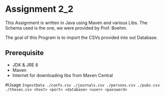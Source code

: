 # Assignment 2_2
This Assignment is written in Java using Maven and various Libs.
The Schema used is the one, we were provided by Prof. Boehm.

The goal of this Program is to import the CSVs provided into out Database.
## Prerequisite
 - JDK & JRE 8
 - Maven
 - Internet for downloading libs from Maven Central
 
#Usage
```IngestData ./confs.csv ./journals.csv ./persons.csv ./pubs.csv ./theses.csv <host> <port> <database> <user> <password>```
